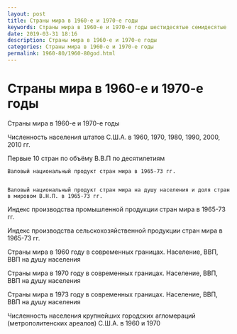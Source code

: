 ```yaml
---
layout: post
title: Страны мира в 1960-е и 1970-е годы
keywords: Страны мира в 1960-е и 1970-е годы шестидесятые семидесятые
date: 2019-03-31 18:16
description: Страны мира в 1960-е и 1970-е годы 
categories: Страны мира в 1960-е и 1970-е годы 
permalink: 1960-80/1960-80god.html
---
```


# Страны мира в 1960-е и 1970-е годы


Страны мира в 1960-е и 1970-е годы



Численность населения штатов С.Ш.А. в 1960, 1970, 1980, 1990, 2000, 2010 гг.


Первые 10 стран по объёму В.В.П по десятилетиям



	Валовый национальный продукт стран мира в 1965-73 гг.
	

	Валовый национальный продукт стран мира на душу населения и доля стран в мировом В.Н.П. в 1965-73 гг.
	

Индекс производства промышленной продукции стран мира в 1965-73 гг.
		

Индекс производства сельскохозяйственной продукции стран мира в 1965-73 гг.
	

Страны мира в 1960 году в современных границах. Население, ВВП, ВВП на душу населения	


Страны мира в 1970 году в современных границах. Население, ВВП, ВВП на душу населения	


Страны мира в 1973 году в современных границах. Население, ВВП, ВВП на душу населения	
	

Численность населения крупнейших городских агломераций (метрополитенских ареалов) С.Ш.А. в 1960 и 1970
	
			
